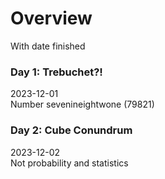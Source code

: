 # Overview
With date finished
### Day 1: Trebuchet?!
2023-12-01\
Number sevenineightwone (79821)
### Day 2: Cube Conundrum
2023-12-02\
Not probability and statistics